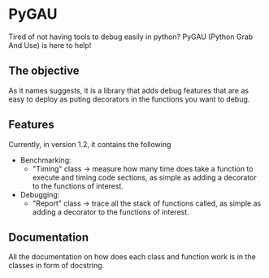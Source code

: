 # PyGAU

Tired of not having tools to debug easily in python? PyGAU (Python Grab And Use) is here to help!

## The objective

As it names suggests, it is a library that adds debug features that are as easy to deploy as puting decorators in the functions you want to debug.

## Features

Currently, in version 1.2, it contains the following

- Benchmarking:
  - "Timing" class -> measure how many time does take a function to execute and timing code sections, as simple as adding a decorator to the functions of interest.
- Debugging:
  - "Report" class -> trace all the stack of functions called, as simple as adding a decorator to the functions of interest.

## Documentation

All the documentation on how does each class and function work is in the classes in form of docstring.
